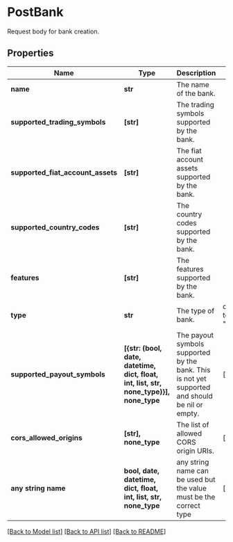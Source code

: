 # PostBank

Request body for bank creation.

## Properties
Name | Type | Description | Notes
------------ | ------------- | ------------- | -------------
**name** | **str** | The name of the bank. | 
**supported_trading_symbols** | **[str]** | The trading symbols supported by the bank. | 
**supported_fiat_account_assets** | **[str]** | The fiat account assets supported by the bank. | 
**supported_country_codes** | **[str]** | The country codes supported by the bank. | 
**features** | **[str]** | The features supported by the bank. | 
**type** | **str** | The type of bank. | defaults to "sandbox"
**supported_payout_symbols** | **[{str: (bool, date, datetime, dict, float, int, list, str, none_type)}], none_type** | The payout symbols supported by the bank. This is not yet supported and should be nil or empty. | [optional] 
**cors_allowed_origins** | **[str], none_type** | The list of allowed CORS origin URIs. | [optional] 
**any string name** | **bool, date, datetime, dict, float, int, list, str, none_type** | any string name can be used but the value must be the correct type | [optional]

[[Back to Model list]](../README.md#documentation-for-models) [[Back to API list]](../README.md#documentation-for-api-endpoints) [[Back to README]](../README.md)


